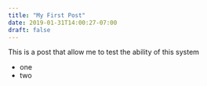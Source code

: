 ```yaml
---
title: "My First Post"
date: 2019-01-31T14:00:27-07:00
draft: false
---
```


This is a post that allow me to test the ability of this system

* one
* two